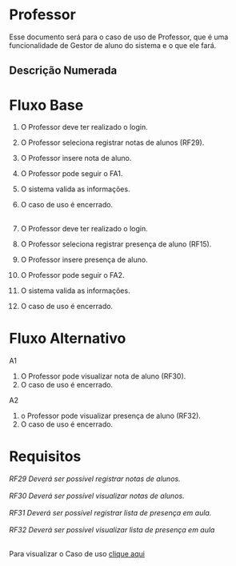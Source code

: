 # Professor

Esse documento será para o caso de uso de Professor, que é uma funcionalidade de Gestor de aluno do sistema e o que ele fará.

## Descrição Numerada

# Fluxo Base

1. O Professor deve ter realizado o login.
2. O Professor seleciona registrar notas de alunos (RF29).
3. O Professor insere nota de aluno.
4. O Professor pode seguir o FA1.
5. O sistema valida as informações.
6. O caso de uso é encerrado.
<br></br>

7. O Professor deve ter realizado o login.
8. O Professor seleciona registrar presença de aluno (RF15).
9. O Professor insere presença de aluno.
10. O Professor pode seguir o FA2.
11. O sistema valida as informações.
12. O caso de uso é encerrado.

# Fluxo Alternativo
A1
1. O Professor pode visualizar nota de aluno (RF30).
2. O caso de uso é encerrado.

A2
1. o Professor pode visualizar presença de aluno (RF32).
2. O caso de uso é encerrado.

# Requisitos
  *RF29	Deverá ser possível registrar notas de alunos.*<br></br>
  *RF30	Deverá ser possível visualizar notas de alunos.*<br></br>
  *RF31	Deverá ser possível registrar lista de presença em aula.*<br></br>
  *RF32	Deverá ser possível visualizar lista de presença em aula*<br></br>

Para visualizar o Caso de uso [clique aqui](docs/produto-projeto/casos-de-uso.md)
